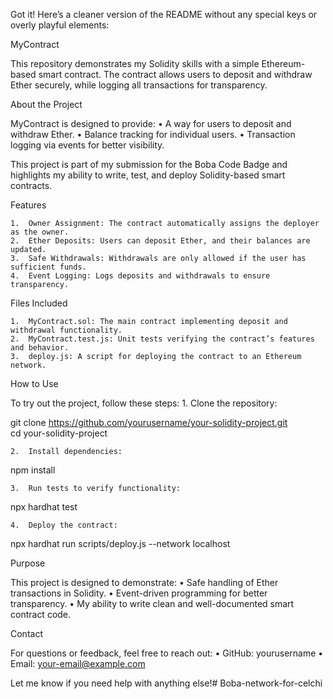 Got it! Here’s a cleaner version of the README without any special keys or overly playful elements:

MyContract

This repository demonstrates my Solidity skills with a simple Ethereum-based smart contract. The contract allows users to deposit and withdraw Ether securely, while logging all transactions for transparency.

About the Project

MyContract is designed to provide:
	•	A way for users to deposit and withdraw Ether.
	•	Balance tracking for individual users.
	•	Transaction logging via events for better visibility.

This project is part of my submission for the Boba Code Badge and highlights my ability to write, test, and deploy Solidity-based smart contracts.

Features

	1.	Owner Assignment: The contract automatically assigns the deployer as the owner.
	2.	Ether Deposits: Users can deposit Ether, and their balances are updated.
	3.	Safe Withdrawals: Withdrawals are only allowed if the user has sufficient funds.
	4.	Event Logging: Logs deposits and withdrawals to ensure transparency.

Files Included

	1.	MyContract.sol: The main contract implementing deposit and withdrawal functionality.
	2.	MyContract.test.js: Unit tests verifying the contract’s features and behavior.
	3.	deploy.js: A script for deploying the contract to an Ethereum network.

How to Use

To try out the project, follow these steps:
	1.	Clone the repository:

git clone https://github.com/yourusername/your-solidity-project.git  
cd your-solidity-project  


	2.	Install dependencies:

npm install  


	3.	Run tests to verify functionality:

npx hardhat test  


	4.	Deploy the contract:

npx hardhat run scripts/deploy.js --network localhost  

Purpose

This project is designed to demonstrate:
	•	Safe handling of Ether transactions in Solidity.
	•	Event-driven programming for better transparency.
	•	My ability to write clean and well-documented smart contract code.

Contact

For questions or feedback, feel free to reach out:
	•	GitHub: yourusername
	•	Email: your-email@example.com

Let me know if you need help with anything else!# Boba-network-for-celchi
